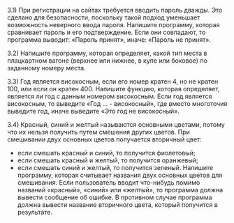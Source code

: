 3.1) При регистрации на сайтах требуется вводить пароль дважды. Это сделано для безопасности, поскольку такой подход уменьшает возможность неверного ввода пароля. Напишите программу, которая сравнивает пароль и его подтверждение. Если они совпадают, то программа выводит: «Пароль принят», иначе: «Пароль не принят».

3.2) Напишите программу, которая определяет, какой тип места в плацкартном вагоне (верхнее или нижнее, в купе или боковое) по заданному номеру места.

3.3) Год является високосным, если его номер кратен 4, но не кратен 100, или если он кратен 400. Напишите функцию, которая определяет, является ли год с данным номером високосным. Если год является високосным, то выведите «Год ... - високосный», где вместо многоточия выведите год, иначе выведите «Это год не високосный».

3.4) Красный, синий и желтый называются основными цветами, потому что их нельзя получить путем смешения других цветов. При смешивании двух основных цветов получается вторичный цвет:
-	если смешать красный и синий, то получится фиолетовый;
-	если смешать красный и желтый, то получится оранжевый;
-	если смешать синий и желтый, то получится зеленый.
Напишите программу, которая считывает названия двух основных цветов для смешивания. Если пользователь вводит что-нибудь помимо названий «красный», «синий» или «желтый», то программа должна вывести сообщение об ошибке. В противном случае программа должна вывести название вторичного цвета, который получится в результате.

